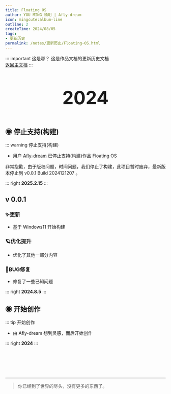 ```yaml
---
title: Floating OS
author: YOU MING 柚明 | Afly-dream
icon: mingcute:album-line
outline: 2
createTime: 2024/08/05
tags:
- 更新历史
permalink: /notes/更新历史/Floating-OS.html
---
```


::: important 这是哪？
这是作品文档的更新历史文档  
[返回主文档](/notes/Floating-OS.html)
:::

<div style="text-align: center; ">
    <p style="font-size: 56px; font-weight: 650; margin-top: 60px">2024</p>
</div>


## ◉ 停止支持(构建)
::: warning 停止支持(构建)
- 用户 [Afly-dream](/friends/) 已停止支持(构建)作品  Floating OS 

非常抱歉，由于版权问题，时间问题，我们停止了构建，此项目暂时废弃，最新版本停止到  v0.0.1 Build 2024121207  。

::: right
**2025.2.15**
:::


## v 0.0.1 <Badge text="构建版" type="danger" />
### ✨更新

- 基于 Windows11 开始构建

### 🪐优化提升

- 优化了其他一部分内容

### 🐛BUG修复

- 修复了一些已知问题

::: right
**2024.8.5**
:::


## ◉ 开始创作
::: tip 开始创作
- 由 Afly-dream 想到灵感，而后开始创作

::: right
**2024**
:::

<p style="margin-top: 100px"></p>

---

> 你已经到了世界的尽头，没有更多的东西了。
